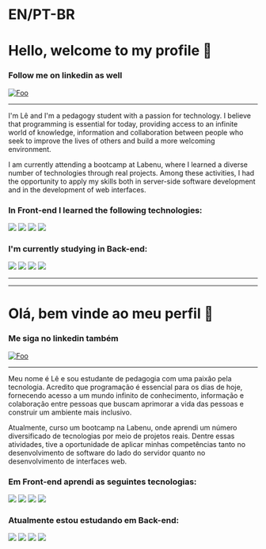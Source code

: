 # EN/PT-BR
# Hello, welcome to my profile 👋

### Follow me on linkedin as well 

[![Foo](https://img.shields.io/badge/LinkedIn-0077B5?style=for-the-badge&logo=linkedin&logoColor=white)](https://www.linkedin.com/in/leonardo-barros-de-souza-783811240/)

---


I'm Lê and I'm a pedagogy student with a passion for technology. I believe that programming is essential for today, providing access to an infinite world of knowledge, information and collaboration between people who seek to improve the lives of others and build a more welcoming environment.


I am currently attending a bootcamp at Labenu, where I learned a diverse number of technologies through real projects. Among these activities, I had the opportunity to apply my skills both in server-side software development and in the development of web interfaces.



### In Front-end I learned the following technologies: 

![](https://img.shields.io/badge/HTML-239120?style=for-the-badge&logo=html5&logoColor=white)
![](https://img.shields.io/badge/CSS3-1572B6?style=for-the-badge&logo=css3&logoColor=white)
![](https://img.shields.io/badge/JavaScript-323330?style=for-the-badge&logo=javascript&logoColor=F7DF1E)
![](https://img.shields.io/badge/React-20232A?style=for-the-badge&logo=react&logoColor=61DAFB)

### I'm currently studying in Back-end:

![](https://img.shields.io/badge/Node.js-43853D?style=for-the-badge&logo=node.js&logoColor=white)
![](https://img.shields.io/badge/TypeScript-007ACC?style=for-the-badge&logo=typescript&logoColor=white)
![](https://img.shields.io/badge/Express.js-404D59?style=for-the-badge)
![](https://img.shields.io/badge/MySQL-00000F?style=for-the-badge&logo=mysql&logoColor=white)

---
---

# Olá, bem vinde ao meu perfil 👋

### Me siga no linkedin também

[![Foo](https://img.shields.io/badge/LinkedIn-0077B5?style=for-the-badge&logo=linkedin&logoColor=white)](https://www.linkedin.com/in/leonardo-barros-de-souza-783811240/)

---

Meu nome é Lê e sou estudante de pedagogia com uma paixão pela tecnologia. Acredito que programação é essencial para os dias de hoje, fornecendo acesso a um mundo infinito de conhecimento, informação e colaboração entre pessoas que buscam aprimorar a vida das pessoas e construir um ambiente mais inclusivo.

Atualmente, curso um bootcamp na Labenu, onde aprendi um número diversificado de tecnologias por meio de projetos reais. Dentre essas atividades, tive a oportunidade de aplicar minhas competências tanto no desenvolvimento de software do lado do servidor quanto no desenvolvimento de interfaces web.

### Em Front-end aprendi as seguintes tecnologias: 

![](https://img.shields.io/badge/HTML-239120?style=for-the-badge&logo=html5&logoColor=white)
![](https://img.shields.io/badge/CSS3-1572B6?style=for-the-badge&logo=css3&logoColor=white)
![](https://img.shields.io/badge/JavaScript-323330?style=for-the-badge&logo=javascript&logoColor=F7DF1E)
![](https://img.shields.io/badge/React-20232A?style=for-the-badge&logo=react&logoColor=61DAFB)

### Atualmente estou estudando em Back-end:

![](https://img.shields.io/badge/Node.js-43853D?style=for-the-badge&logo=node.js&logoColor=white)
![](https://img.shields.io/badge/TypeScript-007ACC?style=for-the-badge&logo=typescript&logoColor=white)
![](https://img.shields.io/badge/Express.js-404D59?style=for-the-badge)
![](https://img.shields.io/badge/MySQL-00000F?style=for-the-badge&logo=mysql&logoColor=white)


